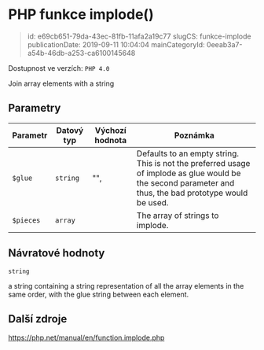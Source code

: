PHP funkce implode()
================================

> id: e69cb651-79da-43ec-81fb-11afa2a19c77
> slugCS: funkce-implode
> publicationDate: 2019-09-11 10:04:04
> mainCategoryId: 0eeab3a7-a54b-46db-a253-ca6100145648

Dostupnost ve verzích: `PHP 4.0`

Join array elements with a string


Parametry
--------------

| Parametr | Datový typ | Výchozí hodnota | Poznámka |
|-----|-----|-----|-----|
| `$glue` | `string` | "", | Defaults to an empty string. This is not the preferred usage of implode as glue would be the second parameter and thus, the bad prototype would be used. |
| `$pieces` | `array` |  | The array of strings to implode. |


Návratové hodnoty
----------------

`string`

a string containing a string representation of all the array
elements in the same order, with the glue string between each element.

Další zdroje
------------

https://php.net/manual/en/function.implode.php
